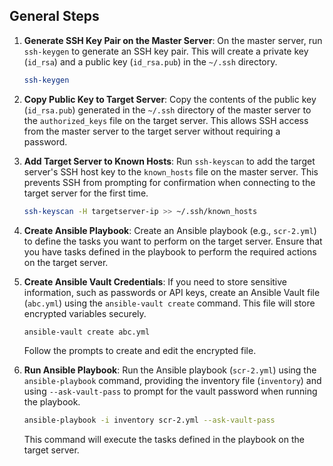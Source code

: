## General Steps

1. **Generate SSH Key Pair on the Master Server**:
   On the master server, run `ssh-keygen` to generate an SSH key pair. This will create a private key (`id_rsa`) and a public key (`id_rsa.pub`) in the `~/.ssh` directory.

   ```bash
   ssh-keygen
   ```

2. **Copy Public Key to Target Server**:
   Copy the contents of the public key (`id_rsa.pub`) generated in the `~/.ssh` directory of the master server to the `authorized_keys` file on the target server. This allows SSH access from the master server to the target server without requiring a password.

3. **Add Target Server to Known Hosts**:
   Run `ssh-keyscan` to add the target server's SSH host key to the `known_hosts` file on the master server. This prevents SSH from prompting for confirmation when connecting to the target server for the first time.

   ```bash
   ssh-keyscan -H targetserver-ip >> ~/.ssh/known_hosts
   ```

4. **Create Ansible Playbook**:
   Create an Ansible playbook (e.g., `scr-2.yml`) to define the tasks you want to perform on the target server. Ensure that you have tasks defined in the playbook to perform the required actions on the target server.

5. **Create Ansible Vault Credentials**:
   If you need to store sensitive information, such as passwords or API keys, create an Ansible Vault file (`abc.yml`) using the `ansible-vault create` command. This file will store encrypted variables securely.

   ```bash
   ansible-vault create abc.yml
   ```

   Follow the prompts to create and edit the encrypted file.

6. **Run Ansible Playbook**:
   Run the Ansible playbook (`scr-2.yml`) using the `ansible-playbook` command, providing the inventory file (`inventory`) and using `--ask-vault-pass` to prompt for the vault password when running the playbook.

   ```bash
   ansible-playbook -i inventory scr-2.yml --ask-vault-pass
   ```

   This command will execute the tasks defined in the playbook on the target server.
